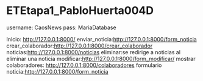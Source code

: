 # ETEtapa1_PabloHuerta004D

username: CaosNews
pass: MariaDatabase

Inicio: http://127.0.0.1:8000/
enviar_noticia:http://127.0.0.1:8000/form_noticia
crear_colaborador:http://127.0.0.1:8000/crear_colaborador
noticias:http://127.0.0.1:8000/noticias
eliminar:se redirige a noticias al eliminar una noticia
modificar:http://127.0.0.1:8000/form_modificar/<id>
mostrar colaboradores: http://127.0.0.1:8000/colaboradores
formulario noticia:http://127.0.0.1:8000/form_noticia
